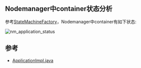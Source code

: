 ## Nodemanager中container状态分析

参考[StateMachineFactory](https://github.com/apache/hadoop/blob/branch-2.6.0/hadoop-yarn-project/hadoop-yarn/hadoop-yarn-server/hadoop-yarn-server-nodemanager/src/main/java/org/apache/hadoop/yarn/server/nodemanager/containermanager/application/ApplicationImpl.java#L130)，Nodemanager中container有如下状态:

![nm_application_status](../imgs/nmAppStatus.png)

## 参考
- [ApplicationImpl.java](https://github.com/apache/hadoop/blob/branch-2.6.0/hadoop-yarn-project/hadoop-yarn/hadoop-yarn-server/hadoop-yarn-server-nodemanager/src/main/java/org/apache/hadoop/yarn/server/nodemanager/containermanager/application/ApplicationImpl.java)

